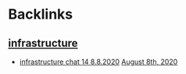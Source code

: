 
# Backlinks
## [infrastructure](<infrastructure.md>)
- [infrastructure chat 14 8.8.2020](<infrastructure chat 14 8.8.2020.md>) [August 8th, 2020](<August 8th, 2020.md>)

